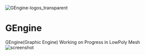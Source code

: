 ![GEngine-logos_transparent](https://user-images.githubusercontent.com/49002432/186037894-b371239e-f5f2-4f9f-a1e1-f5036ba6e066.png)
# GEngine
GEngine(Graphic Engine)
Working on Progress in LowPoly Mesh
![screenshot](https://user-images.githubusercontent.com/49002432/186038075-8110a699-3d6e-4241-be4d-14cc44b57207.png)
